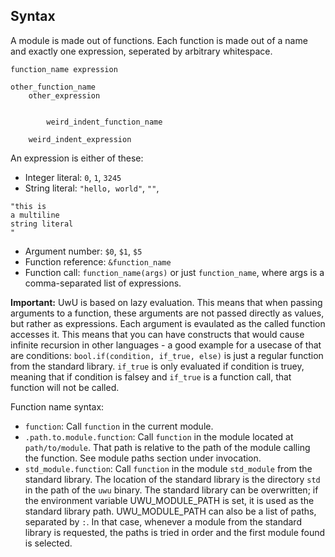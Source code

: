 ## Syntax

A module is made out of functions. Each function is made out of a name and exactly one expression, seperated by arbitrary whitespace.

```
function_name expression

other_function_name
	other_expression


		weird_indent_function_name

	weird_indent_expression

```

An expression is either of these:

- Integer literal: `0`, `1`, `3245`
- String literal: `"hello, world"`, `""`,

```
"this is   
a multiline   
string literal    
"
```

- Argument number: `$0`, `$1`, `$5` 
- Function reference: `&function_name`
- Function call: `function_name(args)` or just `function_name`, where args is a comma-separated list of expressions.

**Important:** UwU is based on lazy evaluation. This means that when passing arguments to a function, these arguments are not passed directly as values, but rather as expressions. Each argument is evaulated as the called function accesses it. This means that you can have constructs that would cause infinite recursion in other languages - a good example for a usecase of that are conditions: `bool.if(condition, if_true, else)` is just a regular function from the standard library. `if_true` is only evaluated if condition is truey, meaning that if condition is falsey and `if_true` is a function call, that function will not be called.

Function name syntax:

- `function`: Call `function` in the current module.
- `.path.to.module.function`: Call `function` in the module located at `path/to/module`. That path is relative to the path of the module calling the function. See module paths section under invocation.
- `std_module.function`: Call `function` in the module `std_module` from the standard library. The location of the standard library is the directory `std` in the path of the `uwu` binary. The standard library can be overwritten; if the environment variable UWU_MODULE_PATH is set, it is used as the standard library path. UWU_MODULE_PATH can also be a list of paths, separated by `:`. In that case, whenever a module from the standard library is requested, the paths is tried in order and the first module found is selected.
